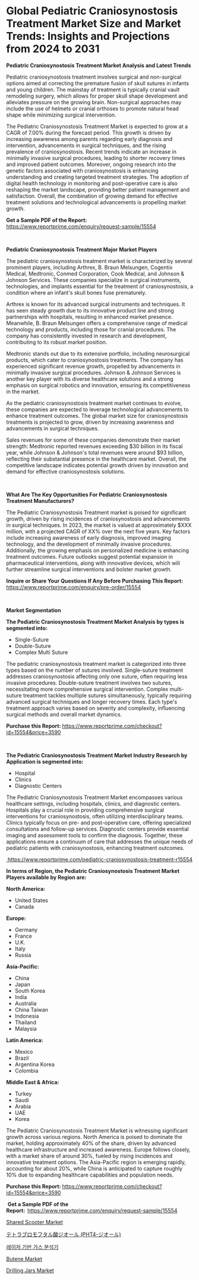 <p><h1>Global Pediatric Craniosynostosis Treatment Market Size and Market Trends: Insights and Projections from 2024 to 2031</h1></p><p><strong>Pediatric Craniosynostosis Treatment Market Analysis and Latest Trends</strong></p>
<p><p>Pediatric craniosynostosis treatment involves surgical and non-surgical options aimed at correcting the premature fusion of skull sutures in infants and young children. The mainstay of treatment is typically cranial vault remodeling surgery, which allows for proper skull shape development and alleviates pressure on the growing brain. Non-surgical approaches may include the use of helmets or cranial orthoses to promote natural head shape while minimizing surgical intervention.</p><p>The Pediatric Craniosynostosis Treatment Market is expected to grow at a CAGR of 7.00% during the forecast period. This growth is driven by increasing awareness among parents regarding early diagnosis and intervention, advancements in surgical techniques, and the rising prevalence of craniosynostosis. Recent trends indicate an increase in minimally invasive surgical procedures, leading to shorter recovery times and improved patient outcomes. Moreover, ongoing research into the genetic factors associated with craniosynostosis is enhancing understanding and creating targeted treatment strategies. The adoption of digital health technology in monitoring and post-operative care is also reshaping the market landscape, providing better patient management and satisfaction. Overall, the combination of growing demand for effective treatment solutions and technological advancements is propelling market growth.</p></p>
<p><strong>Get a Sample PDF of the Report:&nbsp;</strong> <a href="https://www.reportprime.com/enquiry/request-sample/15554">https://www.reportprime.com/enquiry/request-sample/15554</a></p>
<p>&nbsp;</p>
<p><strong>Pediatric Craniosynostosis Treatment Major Market Players</strong></p>
<p><p>The pediatric craniosynostosis treatment market is characterized by several prominent players, including Arthrex, B. Braun Melsungen, Cogentix Medical, Medtronic, Conmed Corporation, Cook Medical, and Johnson & Johnson Services. These companies specialize in surgical instruments, technologies, and implants essential for the treatment of craniosynostosis, a condition where an infant's skull bones fuse prematurely.</p><p>Arthrex is known for its advanced surgical instruments and techniques. It has seen steady growth due to its innovative product line and strong partnerships with hospitals, resulting in enhanced market presence. Meanwhile, B. Braun Melsungen offers a comprehensive range of medical technology and products, including those for cranial procedures. The company has consistently invested in research and development, contributing to its robust market position.</p><p>Medtronic stands out due to its extensive portfolio, including neurosurgical products, which cater to craniosynostosis treatments. The company has experienced significant revenue growth, propelled by advancements in minimally invasive surgical procedures. Johnson & Johnson Services is another key player with its diverse healthcare solutions and a strong emphasis on surgical robotics and innovation, ensuring its competitiveness in the market.</p><p>As the pediatric craniosynostosis treatment market continues to evolve, these companies are expected to leverage technological advancements to enhance treatment outcomes. The global market size for craniosynostosis treatments is projected to grow, driven by increasing awareness and advancements in surgical techniques.</p><p>Sales revenues for some of these companies demonstrate their market strength: Medtronic reported revenues exceeding $30 billion in its fiscal year, while Johnson & Johnson's total revenues were around $93 billion, reflecting their substantial presence in the healthcare market. Overall, the competitive landscape indicates potential growth driven by innovation and demand for effective craniosynostosis solutions.</p></p>
<p>&nbsp;</p>
<p><strong>What Are The Key Opportunities For Pediatric Craniosynostosis Treatment Manufacturers?</strong></p>
<p><p>The Pediatric Craniosynostosis Treatment market is poised for significant growth, driven by rising incidences of craniosynostosis and advancements in surgical techniques. In 2023, the market is valued at approximately $XXX million, with a projected CAGR of XX% over the next five years. Key factors include increasing awareness of early diagnosis, improved imaging technology, and the development of minimally invasive procedures. Additionally, the growing emphasis on personalized medicine is enhancing treatment outcomes. Future outlooks suggest potential expansion in pharmaceutical interventions, along with innovative devices, which will further streamline surgical interventions and bolster market growth.</p></p>
<p><strong>Inquire or Share Your Questions If Any Before Purchasing This Report:</strong> <a href="https://www.reportprime.com/enquiry/pre-order/15554">https://www.reportprime.com/enquiry/pre-order/15554</a></p>
<p>&nbsp;</p>
<p><strong>Market Segmentation</strong></p>
<p><strong>The Pediatric Craniosynostosis Treatment Market Analysis by types is segmented into:</strong></p>
<p><ul><li>Single-Suture</li><li>Double-Suture</li><li>Complex Multi Suture</li></ul></p>
<p><p>The pediatric craniosynostosis treatment market is categorized into three types based on the number of sutures involved. Single-suture treatment addresses craniosynostosis affecting only one suture, often requiring less invasive procedures. Double-suture treatment involves two sutures, necessitating more comprehensive surgical intervention. Complex multi-suture treatment tackles multiple sutures simultaneously, typically requiring advanced surgical techniques and longer recovery times. Each type's treatment approach varies based on severity and complexity, influencing surgical methods and overall market dynamics.</p></p>
<p><strong>Purchase this Report:&nbsp;</strong><a href="https://www.reportprime.com/checkout?id=15554&price=3590">https://www.reportprime.com/checkout?id=15554&price=3590</a></p>
<p>&nbsp;</p>
<p><strong>The Pediatric Craniosynostosis Treatment Market Industry Research by Application is segmented into:</strong></p>
<p><ul><li>Hospital</li><li>Clinics</li><li>Diagnostic Centers</li></ul></p>
<p><p>The Pediatric Craniosynostosis Treatment Market encompasses various healthcare settings, including hospitals, clinics, and diagnostic centers. Hospitals play a crucial role in providing comprehensive surgical interventions for craniosynostosis, often utilizing interdisciplinary teams. Clinics typically focus on pre- and post-operative care, offering specialized consultations and follow-up services. Diagnostic centers provide essential imaging and assessment tools to confirm the diagnosis. Together, these applications ensure a continuum of care that addresses the unique needs of pediatric patients with craniosynostosis, enhancing treatment outcomes.</p></p>
<p><a href="https://www.reportprime.com/pediatric-craniosynostosis-treatment-r15554">&nbsp;https://www.reportprime.com/pediatric-craniosynostosis-treatment-r15554</a></p>
<p><strong>In terms of Region, the Pediatric Craniosynostosis Treatment Market Players available by Region are:</strong></p>
<p>
    <p> <strong> North America: </strong>
        <ul>
            <li>United States</li>
            <li>Canada</li>
        </ul>
        </p> 
    <p> <strong> Europe: </strong>
        <ul>
            <li>Germany</li>
            <li>France</li>
            <li>U.K.</li>
            <li>Italy</li>
            <li>Russia</li>
        </ul>
        </p> 
    <p> <strong> Asia-Pacific: </strong>
        <ul>
            <li>China</li>
            <li>Japan</li>
            <li>South Korea</li>
            <li>India</li>
            <li>Australia</li>
            <li>China Taiwan</li>
            <li>Indonesia</li>
            <li>Thailand</li>
            <li>Malaysia</li>
        </ul>
        </p> 
    <p> <strong> Latin America: </strong>
        <ul>
            <li>Mexico</li>
            <li>Brazil</li>
            <li>Argentina Korea</li>
            <li>Colombia</li>
        </ul>
        </p> 
    <p> <strong> Middle East & Africa: </strong>
        <ul>
            <li>Turkey</li>
            <li>Saudi</li>
            <li>Arabia</li>
            <li>UAE</li>
            <li>Korea</li>
        </ul>
    </p>
    </p>
<p><p>The Pediatric Craniosynostosis Treatment Market is witnessing significant growth across various regions. North America is poised to dominate the market, holding approximately 40% of the share, driven by advanced healthcare infrastructure and increased awareness. Europe follows closely, with a market share of around 30%, fueled by rising incidences and innovative treatment options. The Asia-Pacific region is emerging rapidly, accounting for about 20%, while China is anticipated to capture roughly 10% due to expanding healthcare capabilities and population needs.</p></p>
<p><strong>Purchase this Report: </strong><a href="https://www.reportprime.com/checkout?id=15554&price=3590">https://www.reportprime.com/checkout?id=15554&price=3590</a></p>
<p>&nbsp;<strong>Get a Sample PDF of the Report:&nbsp;&nbsp;</strong><a href="https://www.reportprime.com/enquiry/request-sample/15554">https://www.reportprime.com/enquiry/request-sample/15554</a></p>
<p><strong></strong></p>
<p><p><a href="https://issuu.com/reportprime-2/docs/shared-scooter-market-size-2030.ppt_dbc8c461b86e1b">Shared Scooter Market</a></p><p><a href="https://medium.com/@bulahhamill83/%E3%83%86%E3%83%88%E3%83%A9%E3%83%96%E3%83%AD%E3%83%A2%E3%83%95%E3%82%BF%E3%83%AB%E9%85%B8%E3%82%B8%E3%82%AA%E3%83%BC%E3%83%AB-pht4-diol-%E5%B8%82%E5%A0%B4-%E5%B8%82%E5%A0%B4%E3%82%BB%E3%82%B0%E3%83%A1%E3%83%B3%E3%83%86%E3%83%BC%E3%82%B7%E3%83%A7%E3%83%B3-%E5%9C%B0%E7%90%86%E7%9A%84%E5%9C%B0%E5%9F%9F-%E3%81%8A%E3%82%88%E3%81%B32031%E5%B9%B4%E3%81%BE%E3%81%A7%E3%81%AE%E5%B8%82%E5%A0%B4%E4%BA%88%E6%B8%AC-4ca02f645e38?postPublishedType=initial">テトラブロモフタル酸ジオール (PHT4-ジオール)</a></p><p><a href="https://medium.com/@gabrielblanda5656/laser-based-gas-analyzers-market-%EC%9D%98-%EA%B8%80%EB%A1%9C%EB%B2%8C-%EC%8B%9C%EC%9E%A5-%EA%B0%9C%EC%9A%94%EB%8A%94-%EC%A0%84-%EC%84%B8%EA%B3%84-%EB%B0%8F-%EC%A3%BC%EC%9A%94-%EC%8B%9C%EC%9E%A5%EC%9D%98-%EC%82%B0%EC%97%85%EC%97%90-%EC%98%81%ED%96%A5%EC%9D%84-%EB%AF%B8%EC%B9%98%EB%8A%94-%EC%A3%BC%EC%9A%94-%ED%8A%B8%EB%A0%8C%EB%93%9C%EC%97%90-%EB%8C%80%ED%95%9C-%EB%8F%85%ED%8A%B9%ED%95%9C-%EA%B4%80%EC%A0%90%EC%9D%84-%EC%A0%9C%EA%B3%B5%ED%95%A9%EB%8B%88%EB%8B%A4-e17fef3b8c70">레이저 기반 가스 분석기</a></p><p><a href="https://medium.com/@bulahhamill88/this-report-aims-to-deliver-an-in-depth-analysis-of-the-global-butene-market-offering-both-333ef0691993">Butene Market</a></p><p><a href="https://www.linkedin.com/pulse/global-drilling-jars-market-analysis-key-trends-future-sxkle?trackingId=l2mzsvMhQ06Nnz7TwONSAA%3D%3D">Drilling Jars Market</a></p></p>